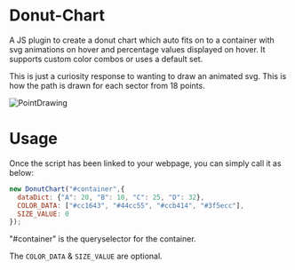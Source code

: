 # Donut-Chart
A JS plugin to create a donut chart which auto fits on to a container with svg animations on hover and percentage values displayed on hover. It supports custom color combos or uses a default set. 

This is just a curiosity response to wanting to draw an animated svg. This is how the path is drawn for each sector from 18 points.  
  
![PointDrawing](https://github.com/user-attachments/assets/381fd048-aade-4467-b032-9900bd77a466)

# Usage

Once the script has been linked to your webpage, you can simply call it as below:

```javascript
new DonutChart("#container",{  
  dataDict: {"A": 20, "B": 10, "C": 25, "D": 32},  
  COLOR_DATA: ["#cc1643", "#44cc55", "#ccb414", "#3f5ecc"],  
  SIZE_VALUE: 0  
});  
```

"#container" is the queryselector for the container.

The `COLOR_DATA` & `SIZE_VALUE` are optional.
